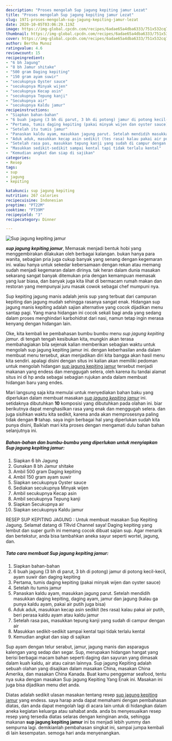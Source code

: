 ```yaml
---
description: "Proses mengolah Sup jagung kepiting jamur Lezat"
title: "Proses mengolah Sup jagung kepiting jamur Lezat"
slug: 1971-proses-mengolah-sup-jagung-kepiting-jamur-lezat
date: 2020-10-05T03:06:29.119Z
image: https://img-global.cpcdn.com/recipes/6adae65a4dba6333/751x532cq70/sup-jagung-kepiting-jamur-foto-resep-utama.jpg
thumbnail: https://img-global.cpcdn.com/recipes/6adae65a4dba6333/751x532cq70/sup-jagung-kepiting-jamur-foto-resep-utama.jpg
cover: https://img-global.cpcdn.com/recipes/6adae65a4dba6333/751x532cq70/sup-jagung-kepiting-jamur-foto-resep-utama.jpg
author: Bertha Munoz
ratingvalue: 4.6
reviewcount: 15
recipeingredient:
- "6 bh Jagung"
- "8 bh Jamur shitake"
- "500 gram Daging kepiting"
- "150 gram ayam suwir"
- "secukupnya Oyster sauce"
- "secukupnya Minyak wijen"
- "secukupnya Kecap asin"
- "secukupnya Tepung kanji"
- "Secukupnya air"
- "secukupnya Kaldu jamur"
recipeinstructions:
- "Siapkan bahan-bahan"
- "6 buah jagung (3 bh di parut, 3 bh di potong) jamur di potong kecil-kecil, ayam suwir dan daging kepiting"
- "Pertama, tumis daging kepiting (pakai minyak wijen dan oyster sauce)"
- "Setelah itu tumis jamur"
- "Panaskan kaldu ayam, masukkan jagung parut. Setelah mendidih masukkan daging kepiting, daging ayam, jamur dan jagung (kalau ga punya kaldu ayam, pakai air putih juga bisa)"
- "Aduk aduk, masukkan kecap asin sedikit (tes rasa) kalau pakai air putih, beri perasa kaldu ayam atau kaldu jamur"
- "Setelah rasa pas, masukkan tepung kanji yang sudah di campur dengan air"
- "Masukkan sedikit-sedikit sampai kental tapi tidak terlalu kental"
- "Kemudian angkat dan siap di sajikan"
categories:
- Resep
tags:
- sup
- jagung
- kepiting

katakunci: sup jagung kepiting 
nutrition: 267 calories
recipecuisine: Indonesian
preptime: "PT22M"
cooktime: "PT39M"
recipeyield: "3"
recipecategory: Dinner

---
```



![Sup jagung kepiting jamur](https://img-global.cpcdn.com/recipes/6adae65a4dba6333/751x532cq70/sup-jagung-kepiting-jamur-foto-resep-utama.jpg)

<b><i>sup jagung kepiting jamur</i></b>, Memasak menjadi bentuk hobi yang menggembirakan dilakukan oleh berbagai kalangan. bukan hanya para wanita, sebagian pria juga cukup banyak yang senang dengan kegemaran ini. walau hanya untuk sekedar kebersamaan dengan rekan atau memang sudah menjadi kegemaran dalam dirinya. tak heran dalam dunia masakan sekarang sangat banyak ditemukan pria dengan kemampuan memasak yang luar biasa, dan banyak juga kita lihat di bermacam rumah makan dan restoran yang mempunyai juru masak cowok sebagai chef mumpuni nya.

Sup kepiting jagung manis adalah jenis sup yang terbuat dari campuran kepiting dan jagung mudah sehingga rasanya sangat enak. Hidangan sup jagung manis kepiting adalah sajian alternative yang cocok dijadikan menu santap pagi. Yang mana hidangan ini cocok sekali bagi anda yang sedang dalam proses menghindari karbohidrat dari nasi, namun tetap ingin merasa kenyang dengan hidangan lain.

Oke, kita kembali ke pembahasan bumbu bumbu menu <i>sup jagung kepiting jamur</i>. di tengah tengah kesibukan kita, mungkin akan terasa membahagiakan bila sejenak kalian memberikan sebagian waktu untuk mengolah sup jagung kepiting jamur ini. dengan keberhasilan anda dalam membuat menu tersebut, akan menjadikan diri kita bangga akan hasil menu kita sendiri. apalagi disini dengan situs ini kalian akan memiliki pedoman untuk mengolah hidangan <u>sup jagung kepiting jamur</u> tersebut menjadi makanan yang endess dan menggugah selera, oleh karena itu tandai alamat situs ini di hp anda sebagai sebagian rujukan anda dalam membuat hidangan baru yang endes.


Mari langsung saja kita memulai untuk menyediakan bahan baku yang diperlukan dalam membuat masakan <u><i>sup jagung kepiting jamur</i></u> ini. setidaknya dibutuhkan <b>10</b> komposisi yang dibutuhkan pada olahan ini. biar berikutnya dapat menghasilkan rasa yang enak dan menggugah selera. dan juga sisihkan waktu kita sedikit, karena anda akan memprosesnya paling tidak dengan <b>9</b> tahap. saya ingin berbagai hal yang diperlukan sudah kita punya disini, Baiklah mari kita proses dengan mengamati dulu bahan bahan selanjutnya ini.

<!--inarticleads1-->

##### Bahan-bahan dan bumbu-bumbu yang diperlukan untuk menyiapkan Sup jagung kepiting jamur:

1. Siapkan 6 bh Jagung
1. Gunakan 8 bh Jamur shitake
1. Ambil 500 gram Daging kepiting
1. Ambil 150 gram ayam suwir
1. Siapkan secukupnya Oyster sauce
1. Sediakan secukupnya Minyak wijen
1. Ambil secukupnya Kecap asin
1. Ambil secukupnya Tepung kanji
1. Siapkan Secukupnya air
1. Siapkan secukupnya Kaldu jamur


RESEP SUP KEPITING JAGUNG : Untuk membuat masakan Sup Kepiting Jagung. Selamat datang di TRvid Channel saya! Daging kepiting yang lembut dan super gurih ini memang cocok dibuat sajian sup. Agar menarik dan bertekstur, anda bisa tambahkan aneka sayur seperti wortel, jagung, dan. 

<!--inarticleads2-->

##### Tata cara membuat Sup jagung kepiting jamur:

1. Siapkan bahan-bahan
1. 6 buah jagung (3 bh di parut, 3 bh di potong) jamur di potong kecil-kecil, ayam suwir dan daging kepiting
1. Pertama, tumis daging kepiting (pakai minyak wijen dan oyster sauce)
1. Setelah itu tumis jamur
1. Panaskan kaldu ayam, masukkan jagung parut. Setelah mendidih masukkan daging kepiting, daging ayam, jamur dan jagung (kalau ga punya kaldu ayam, pakai air putih juga bisa)
1. Aduk aduk, masukkan kecap asin sedikit (tes rasa) kalau pakai air putih, beri perasa kaldu ayam atau kaldu jamur
1. Setelah rasa pas, masukkan tepung kanji yang sudah di campur dengan air
1. Masukkan sedikit-sedikit sampai kental tapi tidak terlalu kental
1. Kemudian angkat dan siap di sajikan


Sup ayam dengan telur serabut, jamur, jagung manis dan asparagus kalengan yang sedap dan segar. Sup, merupakan hidangan hangat yang berisi berbagai macam bahan seperti daging dan sayuran yang dimasak dalam kuah kaldu, air atau cairan lainnya. Sup jagung Kepiting adalah sebuah olahan yang disajikan dalam masakan China, masakan China Amerika, dan masakan China Kanada. Buat kamu penggemar seafood, tentu nya suka dengan masakan Sup jagung Kepiting Yang Enak ini. Masakan ini juga bisa dijadikan menu diet anda. 

Diatas adalah sedikit ulasan masakan tentang resep <u>sup jagung kepiting jamur</u> yang endess. saya harap anda dapat memahami dengan pembahasan diatas, dan anda dapat mengolah lagi di acara lain untuk di hidangkan dalam aneka kegiatan keluarga atau sahabat anda. anda bs menyesuaikan resep resep yang tersedia diatas selaras dengan keinginan anda, sehingga makanan <b>sup jagung kepiting jamur</b> ini bs menjadi lebih yummy dan sempurna lagi. demikianlah pembahasan singkat ini, sampai jumpa kembali di lain kesempatan. semoga hari anda menyenangkan.
